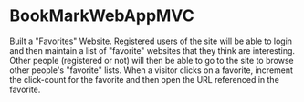 # BookMarkWebAppMVC
Built a "Favorites" Website. Registered users of the site will be able to login and then maintain a list of "favorite" websites that they think are interesting. Other people (registered or not) will then be able to go to the site to browse other people's "favorite" lists. When a visitor clicks on a favorite, increment the click-count for the favorite and then open the URL referenced in the favorite.
